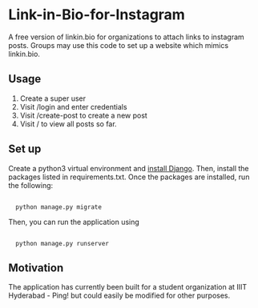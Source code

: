 # Link-in-Bio-for-Instagram
A free version of linkin.bio for organizations to attach links to instagram posts. Groups may use this code to set up a website which mimics linkin.bio. 

## Usage

1. Create a super user
2. Visit /login and enter credentials
3. Visit /create-post to create a new post
4. Visit / to view all posts so far.

## Set up

Create a python3 virtual environment and [install Django](https://docs.djangoproject.com/en/3.1/topics/install). Then, install the packages listed in requirements.txt. Once the packages are installed, run the following:

<code>
  python manage.py migrate
</code>


Then, you can run the application using 

<code>
  python manage.py runserver
</code>

## Motivation

The application has currently been built for a student organization at IIIT Hyderabad - Ping! but could easily be modified for other purposes.
